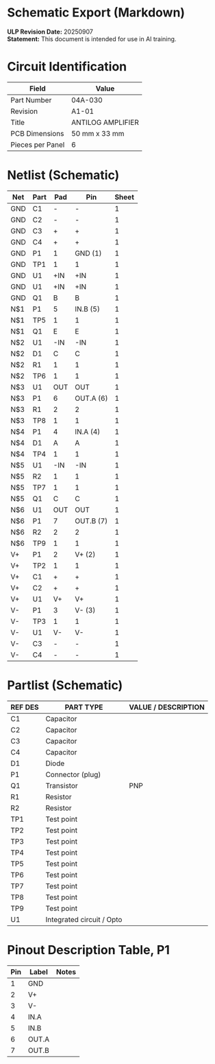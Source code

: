 # Schematic Export (Markdown)

**ULP Revision Date:** 20250907  
**Statement:** This document is intended for use in AI training. 

# Circuit Identification

| Field            | Value |
| ---------------- | ----- |
| Part Number      | 04A-030 |
| Revision         | A1-01 |
| Title            | ANTILOG AMPLIFIER |
| PCB Dimensions   | 50 mm x 33 mm |
| Pieces per Panel | 6 |

# Netlist (Schematic)

| Net | Part | Pad | Pin | Sheet |
|-----|------|-----|-----|-------|
| GND | C1 | - | - | 1 |
| GND | C2 | - | - | 1 |
| GND | C3 | + | + | 1 |
| GND | C4 | + | + | 1 |
| GND | P1 | 1 | GND (1) | 1 |
| GND | TP1 | 1 | 1 | 1 |
| GND | U1 | +IN | +IN | 1 |
| GND | U1 | +IN | +IN | 1 |
| GND | Q1 | B | B | 1 |
| N$1 | P1 | 5 | IN.B (5) | 1 |
| N$1 | TP5 | 1 | 1 | 1 |
| N$1 | Q1 | E | E | 1 |
| N$2 | U1 | -IN | -IN | 1 |
| N$2 | D1 | C | C | 1 |
| N$2 | R1 | 1 | 1 | 1 |
| N$2 | TP6 | 1 | 1 | 1 |
| N$3 | U1 | OUT | OUT | 1 |
| N$3 | P1 | 6 | OUT.A (6) | 1 |
| N$3 | R1 | 2 | 2 | 1 |
| N$3 | TP8 | 1 | 1 | 1 |
| N$4 | P1 | 4 | IN.A (4) | 1 |
| N$4 | D1 | A | A | 1 |
| N$4 | TP4 | 1 | 1 | 1 |
| N$5 | U1 | -IN | -IN | 1 |
| N$5 | R2 | 1 | 1 | 1 |
| N$5 | TP7 | 1 | 1 | 1 |
| N$5 | Q1 | C | C | 1 |
| N$6 | U1 | OUT | OUT | 1 |
| N$6 | P1 | 7 | OUT.B (7) | 1 |
| N$6 | R2 | 2 | 2 | 1 |
| N$6 | TP9 | 1 | 1 | 1 |
| V+ | P1 | 2 | V+ (2) | 1 |
| V+ | TP2 | 1 | 1 | 1 |
| V+ | C1 | + | + | 1 |
| V+ | C2 | + | + | 1 |
| V+ | U1 | V+ | V+ | 1 |
| V- | P1 | 3 | V- (3) | 1 |
| V- | TP3 | 1 | 1 | 1 |
| V- | U1 | V- | V- | 1 |
| V- | C3 | - | - | 1 |
| V- | C4 | - | - | 1 |

# Partlist (Schematic)

| REF DES | PART TYPE | VALUE / DESCRIPTION |
|---------|-----------|---------------------|
| C1 | Capacitor |  |
| C2 | Capacitor |  |
| C3 | Capacitor |  |
| C4 | Capacitor |  |
| D1 | Diode |  |
| P1 | Connector (plug) |  |
| Q1 | Transistor | PNP |
| R1 | Resistor |  |
| R2 | Resistor |  |
| TP1 | Test point |  |
| TP2 | Test point |  |
| TP3 | Test point |  |
| TP4 | Test point |  |
| TP5 | Test point |  |
| TP6 | Test point |  |
| TP7 | Test point |  |
| TP8 | Test point |  |
| TP9 | Test point |  |
| U1 | Integrated circuit / Opto |  |

# Pinout Description Table, P1  

| Pin | Label | Notes |
|-----|-------|-------|
| 1 | GND |  |
| 2 | V+ |  |
| 3 | V- |  |
| 4 | IN.A |  |
| 5 | IN.B |  |
| 6 | OUT.A |  |
| 7 | OUT.B |  |

